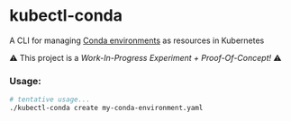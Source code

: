 # kubectl-conda
A CLI for managing  [Conda environments](https://docs.conda.io/projects/conda/en/latest/user-guide/tasks/manage-environments.html#creating-an-environment-file-manually)
as resources in Kubernetes 

⚠️ This project is a _Work-In-Progress Experiment + Proof-Of-Concept!_ ⚠️

### Usage:

```bash
# tentative usage...
./kubectl-conda create my-conda-environment.yaml
```

